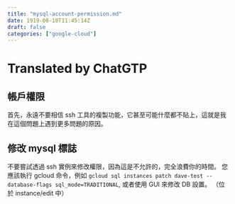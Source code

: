 ```yaml
---
title: "mysql-account-permission.md"
date: 1919-08-10T11:45:14Z
draft: false
categories: ["google-cloud"]
---
```




# Translated by ChatGTP

## 帳戶權限

首先，永遠不要相信 ssh 工具的複製功能，它甚至可能什麼都不貼上，這就是我在這個問題上遇到更多問題的原因。

## 修改 mysql 標誌

不要嘗試透過 ssh 實例來修改權限，因為這是不允許的，完全浪費你的時間。
您應該執行 gcloud 命令，例如 `gcloud sql instances patch dave-test --database-flags sql_mode=TRADITIONAL`,
或者使用 GUI 來修改 DB 設置。 （位於 instance/edit 中）